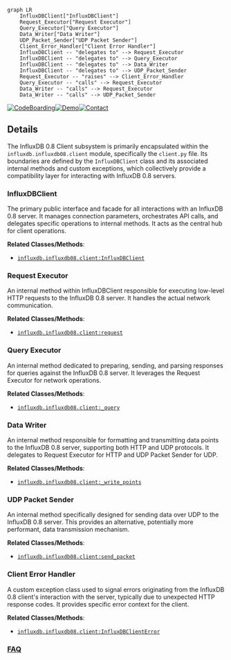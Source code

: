 ```mermaid
graph LR
    InfluxDBClient["InfluxDBClient"]
    Request_Executor["Request Executor"]
    Query_Executor["Query Executor"]
    Data_Writer["Data Writer"]
    UDP_Packet_Sender["UDP Packet Sender"]
    Client_Error_Handler["Client Error Handler"]
    InfluxDBClient -- "delegates to" --> Request_Executor
    InfluxDBClient -- "delegates to" --> Query_Executor
    InfluxDBClient -- "delegates to" --> Data_Writer
    InfluxDBClient -- "delegates to" --> UDP_Packet_Sender
    Request_Executor -- "raises" --> Client_Error_Handler
    Query_Executor -- "calls" --> Request_Executor
    Data_Writer -- "calls" --> Request_Executor
    Data_Writer -- "calls" --> UDP_Packet_Sender
```

[![CodeBoarding](https://img.shields.io/badge/Generated%20by-CodeBoarding-9cf?style=flat-square)](https://github.com/CodeBoarding/GeneratedOnBoardings)[![Demo](https://img.shields.io/badge/Try%20our-Demo-blue?style=flat-square)](https://www.codeboarding.org/demo)[![Contact](https://img.shields.io/badge/Contact%20us%20-%20contact@codeboarding.org-lightgrey?style=flat-square)](mailto:contact@codeboarding.org)

## Details

The InfluxDB 0.8 Client subsystem is primarily encapsulated within the `influxdb.influxdb08.client` module, specifically the `client.py` file. Its boundaries are defined by the `InfluxDBClient` class and its associated internal methods and custom exceptions, which collectively provide a compatibility layer for interacting with InfluxDB 0.8 servers.

### InfluxDBClient
The primary public interface and facade for all interactions with an InfluxDB 0.8 server. It manages connection parameters, orchestrates API calls, and delegates specific operations to internal methods. It acts as the central hub for client operations.


**Related Classes/Methods**:

- <a href="https://github.com/influxdata/influxdb-python/blob/master/influxdb/influxdb08/client.py" target="_blank" rel="noopener noreferrer">`influxdb.influxdb08.client:InfluxDBClient`</a>


### Request Executor
An internal method within InfluxDBClient responsible for executing low-level HTTP requests to the InfluxDB 0.8 server. It handles the actual network communication.


**Related Classes/Methods**:

- <a href="https://github.com/influxdata/influxdb-python/blob/master/influxdb/influxdb08/client.py" target="_blank" rel="noopener noreferrer">`influxdb.influxdb08.client:request`</a>


### Query Executor
An internal method dedicated to preparing, sending, and parsing responses for queries against the InfluxDB 0.8 server. It leverages the Request Executor for network operations.


**Related Classes/Methods**:

- <a href="https://github.com/influxdata/influxdb-python/blob/master/influxdb/influxdb08/client.py" target="_blank" rel="noopener noreferrer">`influxdb.influxdb08.client:_query`</a>


### Data Writer
An internal method responsible for formatting and transmitting data points to the InfluxDB 0.8 server, supporting both HTTP and UDP protocols. It delegates to Request Executor for HTTP and UDP Packet Sender for UDP.


**Related Classes/Methods**:

- <a href="https://github.com/influxdata/influxdb-python/blob/master/influxdb/influxdb08/client.py" target="_blank" rel="noopener noreferrer">`influxdb.influxdb08.client:_write_points`</a>


### UDP Packet Sender
An internal method specifically designed for sending data over UDP to the InfluxDB 0.8 server. This provides an alternative, potentially more performant, data transmission mechanism.


**Related Classes/Methods**:

- <a href="https://github.com/influxdata/influxdb-python/blob/master/influxdb/influxdb08/client.py" target="_blank" rel="noopener noreferrer">`influxdb.influxdb08.client:send_packet`</a>


### Client Error Handler
A custom exception class used to signal errors originating from the InfluxDB 0.8 client's interaction with the server, typically due to unexpected HTTP response codes. It provides specific error context for the client.


**Related Classes/Methods**:

- <a href="https://github.com/influxdata/influxdb-python/blob/master/influxdb/influxdb08/client.py" target="_blank" rel="noopener noreferrer">`influxdb.influxdb08.client:InfluxDBClientError`</a>




### [FAQ](https://github.com/CodeBoarding/GeneratedOnBoardings/tree/main?tab=readme-ov-file#faq)